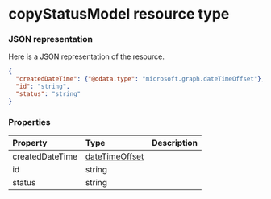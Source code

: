 # copyStatusModel resource type



### JSON representation

Here is a JSON representation of the resource.

<!-- {
  "blockType": "resource",
  "optionalProperties": [

  ],
  "@odata.type": "microsoft.graph.copystatusmodel"
}-->

```json
{
  "createdDateTime": {"@odata.type": "microsoft.graph.dateTimeOffset"},
  "id": "string",
  "status": "string"
}

```
### Properties
| Property	   | Type	|Description|
|:---------------|:--------|:----------|
|createdDateTime|[dateTimeOffset](datetimeoffset.md)||
|id|string||
|status|string||

<!-- uuid: 8fcb5dbc-d5aa-4681-8e31-b001d5168d79
2015-10-25 14:57:30 UTC -->
<!-- {
  "type": "#page.annotation",
  "description": "copyStatusModel resource",
  "keywords": "",
  "section": "documentation",
  "tocPath": ""
}-->